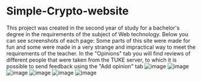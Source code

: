 # Simple-Crypto-website

This project was created in the second year of study for a bachelor's degree in the requirements of the subject of Web technology. Below you can see screenshots of each page:
Some parts of this site were made for fun and some were made in a very strange and impractical way to meet the requirements of the teacher.
In the "Opinions" tab you will find reviews of different people that were taken from the TUKE server, to which it is possible to send feedback using the "Add opinion" tab
![image](https://user-images.githubusercontent.com/68586616/192150794-fa7f5a1e-f39e-440d-a2b0-ade227c02e09.png)
![image](https://user-images.githubusercontent.com/68586616/192150814-6b1ae574-b5b5-4005-97ca-8bdd40aece13.png)
![image](https://user-images.githubusercontent.com/68586616/192150829-53131c5c-75dd-4bed-b9de-6d8f6fd9d196.png)
![image](https://user-images.githubusercontent.com/68586616/192150847-0c710408-65b7-4cdf-8223-183a9bfbea27.png)
![image](https://user-images.githubusercontent.com/68586616/192150858-8545f1b1-a82b-447a-8089-d88d478f2394.png)
![image](https://user-images.githubusercontent.com/68586616/192150869-77f1912a-0892-4d08-be9a-182d7d84e1b9.png)
